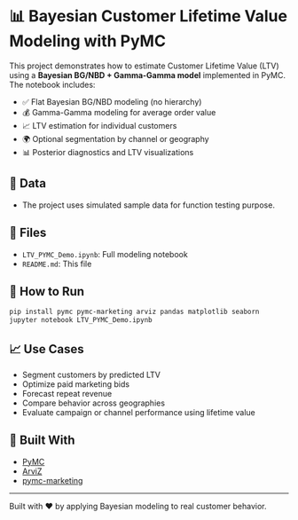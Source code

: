 # 📊 Bayesian Customer Lifetime Value Modeling with PyMC

This project demonstrates how to estimate Customer Lifetime Value (LTV) using a **Bayesian BG/NBD + Gamma-Gamma model** implemented in PyMC. The notebook includes:

- ✅ Flat Bayesian BG/NBD modeling (no hierarchy)
- 💰 Gamma-Gamma modeling for average order value
- 📈 LTV estimation for individual customers
- 🌍 Optional segmentation by channel or geography
- 📊 Posterior diagnostics and LTV visualizations

## 📂 Data
- The project uses simulated sample data for function testing purpose.

## 📂 Files
- `LTV_PYMC_Demo.ipynb`: Full modeling notebook
- `README.md`: This file

## 🧪 How to Run

```bash
pip install pymc pymc-marketing arviz pandas matplotlib seaborn
jupyter notebook LTV_PYMC_Demo.ipynb
```

## 📈 Use Cases

- Segment customers by predicted LTV
- Optimize paid marketing bids
- Forecast repeat revenue
- Compare behavior across geographies
- Evaluate campaign or channel performance using lifetime value

## 🧠 Built With

- [PyMC](https://www.pymc.io/)
- [ArviZ](https://www.arviz.org/)
- [pymc-marketing](https://github.com/pymc-labs/pymc-marketing)

---

Built with ❤️ by applying Bayesian modeling to real customer behavior.
